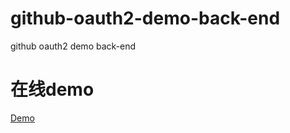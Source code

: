 # github-oauth2-demo-back-end
github oauth2 demo back-end

# 在线demo
[Demo](http://81.68.131.249:8080/)